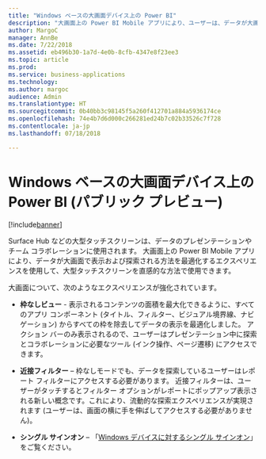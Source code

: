 ```yaml
---
title: "Windows ベースの大画面デバイス上の Power BI"
description: "大画面上の Power BI Mobile アプリにより、ユーザーは、データが大画面で表示および探索される方法を最適化するエクスペリエンスを使用して、大型タッチ スクリーンを直感的な方法で使用できます。"
author: MargoC
manager: AnnBe
ms.date: 7/22/2018
ms.assetid: eb496b30-1a7d-4e0b-8cfb-4347e8f23ee3
ms.topic: article
ms.prod: 
ms.service: business-applications
ms.technology: 
ms.author: margoc
audience: Admin
ms.translationtype: HT
ms.sourcegitcommit: 0b40bb3c98145f5a260f412701a884a5936174ce
ms.openlocfilehash: 74e4b7d6d000c266281ed24b7c02b33526c7f728
ms.contentlocale: ja-jp
ms.lasthandoff: 07/18/2018

---
```

# <a name="power-bi-on-windows-based-large-screen-devices-public-preview"></a>Windows ベースの大画面デバイス上の Power BI (パブリック プレビュー)


[!include[banner](../../../includes/banner.md)]

Surface Hub などの大型タッチスクリーンは、データのプレゼンテーションやチーム コラボレーションに使用されます。 大画面上の Power BI Mobile アプリにより、データが大画面で表示および探索される方法を最適化するエクスペリエンスを使用して、大型タッチスクリーンを直感的な方法で使用できます。

大画面について、次のようなエクスペリエンスが強化されています。

-   **枠なしビュー** - 表示されるコンテンツの面積を最大化できるように、すべてのアプリ コンポーネント (タイトル、フィルター、ビジュアル境界線、ナビゲーション) からすべての枠を除去してデータの表示を最適化しました。 アクション バーのみ表示されるので、ユーザーはプレゼンテーション中に探索とコラボレーションに必要なツール (インク操作、ページ遷移) にアクセスできます。

-   **近接フィルター** – 枠なしモードでも、データを探索しているユーザーはレポート フィルターにアクセスする必要があります。 近接フィルターは、ユーザーがタッチするとフィルター オプションがレポートにポップアップ表示される新しい概念です。これにより、流動的な探索エクスペリエンスが実現されます (ユーザーは、画面の横に手を伸ばしてアクセスする必要がありません)。

-   **シングル サインオン** – 「[Windows デバイスに対するシングル サインオン](single-sign-windows-apps.md)」をご覧ください。

